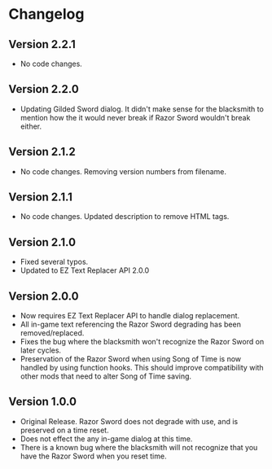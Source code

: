 # Changelog

## Version 2.2.1

* No code changes.

## Version 2.2.0

* Updating Gilded Sword dialog. It didn't make sense for the blacksmith to mention how the it would never break if Razor Sword wouldn't break either.

## Version 2.1.2

* No code changes. Removing version numbers from filename.

## Version 2.1.1

* No code changes. Updated description to remove HTML tags.

## Version 2.1.0

* Fixed several typos.
* Updated to EZ Text Replacer API 2.0.0

## Version 2.0.0

* Now requires EZ Text Replacer API to handle dialog replacement.
* All in-game text referencing the Razor Sword degrading has been removed/replaced.
* Fixes the bug where the blacksmith won't recognize the Razor Sword on later cycles.
* Preservation of the Razor Sword when using Song of Time is now handled by using function hooks. This should improve compatibility with other mods that need to alter Song of Time saving.

## Version 1.0.0

* Original Release. Razor Sword does not degrade with use, and is preserved on a time reset.
* Does not effect the any in-game dialog at this time.
* There is a known bug where the blacksmith will not recognize that you have the Razor Sword when you reset time.
